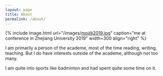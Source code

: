 ```yaml
---
layout: page
title: About
permalink: /about/
---
```


{% include image.html url="/images/moi@2019.jpg" caption="me at conference in Zhejiang University 2019" width=300 align="right" %}

I am primarily a person of the academe, most of the time reading, writing, teaching. But I do have interests outside of the academe, although not too many. 


I am quite into sports like badminton and had spent quite some time on it. 